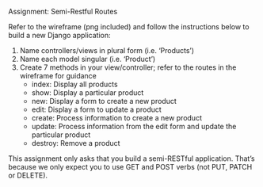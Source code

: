 Assignment: Semi-Restful Routes

Refer to the wireframe (png included) and follow the instructions below to build a new Django application:

1. Name controllers/views in plural form (i.e. ‘Products’)
2. Name each model singular (i.e. ‘Product’)
3. Create 7 methods in your view/controller; refer to the routes in the wireframe for guidance
    * index: Display all products
    * show: Display a particular product
    * new: Display a form to create a new product
    * edit: Display a form to update a product
    * create: Process information to create a new product
    * update: Process information from the edit form and update the particular product
    * destroy: Remove a product

This assignment only asks that you build a semi-RESTful application. That’s because we only expect you to use GET and POST verbs (not PUT, PATCH or DELETE).
